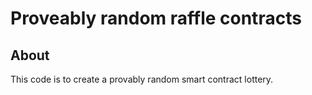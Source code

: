 # Proveably random raffle contracts

## About

This code is to create a provably random smart contract lottery.
